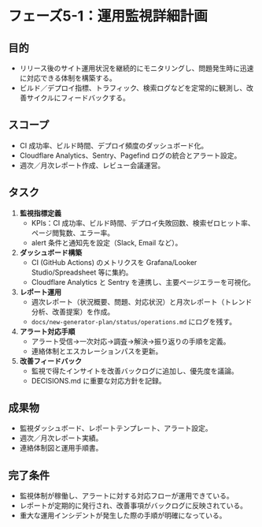 # フェーズ5-1：運用監視詳細計画

## 目的
- リリース後のサイト運用状況を継続的にモニタリングし、問題発生時に迅速に対応できる体制を構築する。
- ビルド／デプロイ指標、トラフィック、検索ログなどを定常的に観測し、改善サイクルにフィードバックする。

## スコープ
- CI 成功率、ビルド時間、デプロイ頻度のダッシュボード化。  
- Cloudflare Analytics、Sentry、Pagefind ログの統合とアラート設定。  
- 週次／月次レポート作成、レビュー会議運営。

## タスク
1. **監視指標定義**
   - KPIs：CI 成功率、ビルド時間、デプロイ失敗回数、検索ゼロヒット率、ページ閲覧数、エラー率。  
   - alert 条件と通知先を設定（Slack, Email など）。
2. **ダッシュボード構築**
   - CI (GitHub Actions) のメトリクスを Grafana/Looker Studio/Spreadsheet 等に集約。  
   - Cloudflare Analytics と Sentry を連携し、主要ページエラーを可視化。
3. **レポート運用**
   - 週次レポート（状況概要、問題、対応状況）と月次レポート（トレンド分析、改善提案）を作成。  
   - `docs/new-generator-plan/status/operations.md` にログを残す。
4. **アラート対応手順**
   - アラート受信→一次対応→調査→解決→振り返りの手順を定義。  
   - 連絡体制とエスカレーションパスを更新。
5. **改善フィードバック**
   - 監視で得たインサイトを改善バックログに追加し、優先度を議論。  
   - DECISIONS.md に重要な対応方針を記録。

## 成果物
- 監視ダッシュボード、レポートテンプレート、アラート設定。  
- 週次／月次レポート実績。  
- 連絡体制図と運用手順書。

## 完了条件
- 監視体制が稼働し、アラートに対する対応フローが運用できている。  
- レポートが定期的に発行され、改善事項がバックログに反映されている。  
- 重大な運用インシデントが発生した際の手順が明確になっている。
